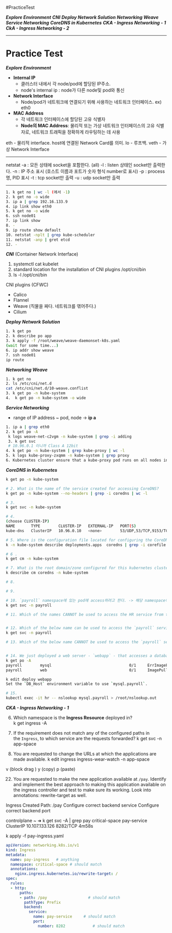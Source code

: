 #PracticeTest 

***Explore Environment***
***CNI***
***Deploy Network Solution***
***Networking Weave***
***Service Networking***
***CoreDNS in Kubernetes***
***CKA - Ingress Networking - 1***
***CkA - Ingress Networking - 2***

---
# Practice Test

***Explore Environment***
- **Internal IP** 
	- 클러스터 내에서 각 node/pod에 할당된 IP주소.
	- node's internal ip : node가 다른 node및 pod와 통신
- **Network Interface** 
	- Node/pod가 네트워크에 연결되기 위해 사용하는 네트워크 인터페이스. ex) eth0
- **MAC Address**
	- 각 네트워크 인터페이스에 할당된 고유 식별자
	- **Node의 MAC Address**: 물리적 또는 가상 네트워크 인터페이스의 고유 식별자로, 네트워크 트래픽을 정확하게 라우팅하는 데 사용

eth - 물리적 interface. host에 연결된 Network Card를 의미.
lo - 루프백.
veth - 가상 Network Interface

---
netstat
-a : 모든 상태에 socket을 포함한다. (all)
-l : listen 상태인 socket만 출력한다.
-n : IP 주소 표시 (호스트 이름과 포트가 숫자 형식 number로 표시)
-p : process명, PID 표시
-t : tcp socket만 출력
-u : udp socket만 출력

---
```sh
1. k get no | wc -l (에서 -1)
2. k get no -o wide
3. ip a | grep 192.16.133.9
4. ip link show eth0
5. k get no -o wide
6. ssh node01
7. ip link show
8. -
9. ip route show default
10. netstat -nplt | grep kube-scheduler
11. netstat -anp | gret etcd
12. -
```

***CNI*** (Container Network Interface)

1. systemctl cat kubelet
2. standard location for the installation of CNI plugins 
	/opt/cni/bin
3. ls -l /opt/cni/bin

CNI plugins (CFWC)
- Calico
- Flannel
- Weave (직물을 짜다. 네트워크를 엮어주다.)
- Cilium


***Deploy Network Solution***
```sh
1. k get po
2. k describe po app
3. k apply -f /root/weave/weave-daemonset-k8s.yaml
(wait for some time...)
6. ip addr show weave
7. ssh node01
ip route
```


***Networking Weave***
```sh
1. k get no
2. ls /etc/cni/net.d
cat /etc/cni/net.d/10-weave.conflist
3. k get po -n kube-system
4.  k get po -n kube-system -o wide
```


***Service Networking***
- range of IP address ~ pod, node -> **ip a**
```sh
1. ip a | grep eth0
2. k get po -A
 k logs weave-net-c2vgm -n kube-system | grep -i adding
 3. k get svc 
 # 10.96.0.1 이니까 Class A 12bit
4. k get po -n kube-system | grep kube-proxy | wc -l
5. k logs kube-proxy-zxqmm -n kube-system | grep proxy
6. Kubernetes cluster ensure that a kube-proxy pod runs on all nodes in the cluster - daemonsets
```



***CoreDNS in Kubernetes***
```sh
k get po -n kube-system

# 2. What is the name of the service created for accessing CoreDNS?
k get po -n kube-system --no-headers | grep -i coredns | wc -l

# 3.
k get svc -n kube-system

# 4. 
(choose CLUSTER-IP)
NAME       TYPE        CLUSTER-IP   EXTERNAL-IP   PORT(S)                  AGE
kube-dns   ClusterIP   10.96.0.10   <none>        53/UDP,53/TCP,9153/TCP   20m

# 5. Where is the configuration file located for configuring the CoreDNS service?
k -n kube-system describe deployments.apps  coredns | grep -i corefile

# 6 .
k get cm -n kube-system

# 7. What is the root domain/zone configured for this kubernetes cluster?
k describe cm coredns -n kube-system

# 8. 

# 9.

# 10. `payroll` namespace에 있는 pod에 access하려고 한다. -> 해당 namespace에서 찾는다.
k get svc -n payroll

# 11. Which of the names CANNOT be used to access the HR service from the test pod?


# 12. Which of the below name can be used to access the `payroll` service from the test application?
k get svc -n payroll

# 13. Which of the below name CANNOT be used to access the `payroll` service from the test application?


# 14. We just deployed a web server - `webapp` - that accesses a database `mysql` - server. However the web server is failing to connect to the database server. Troubleshoot and fix the issue.
k get po -A
payroll        mysql                                  0/1     ErrImagePull       0          39s
payroll        web                                    0/1     ImagePullBackOff   0          56m

k edit deploy webapp
Set the `DB_Host` environment variable to use `mysql.payroll`.

# 15.
kubectl exec -it hr -- nslookup mysql.payroll > /root/nslookup.out
```

***CKA - Ingress Networking - 1***

6. Which namespace is the **Ingress Resource** deployed in?  
k get ingress -A

11. If the requirement does not match any of the configured paths in the `Ingress`, to which service are the requests forwarded?
k get svc -n app-space

14. You are requested to change the URLs at which the applications are made available.
k edit ingress ingress-wear-watch -n app-space

v (block drag )
y (copy)
p (paste)

22. You are requested to make the new application available at `/pay`.
Identify and implement the best approach to making this application available on the ingress controller and test to make sure its working. Look into annotations: rewrite-target as well.

Ingress Created
Path: /pay
Configure correct backend service
Configure correct backend port

controlplane ~ ➜  k get svc -A | grep pay
critical-space   pay-service                          ClusterIP   10.107.133.126   <none>        8282/TCP                     4m58s

k apply -f pay-ingress.yaml

```yaml
apiVersion: networking.k8s.io/v1
kind: Ingress
metadata:
  name: pay-ingress   # anything
  namespace: critical-space # should match
  annotations:
    nginx.ingress.kubernetes.io/rewrite-target: /
spec:
  rules:
  - http:
      paths:
      - path: /pay                  # should match
        pathType: Prefix
        backend:
          service:
            name: pay-service     # should match
            port:
              number: 8282            # should match
```
